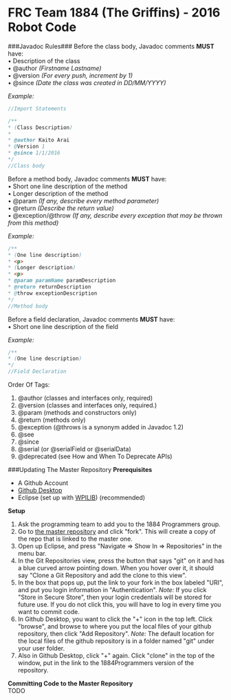 # FRC Team 1884 (The Griffins) - 2016 Robot Code
###Javadoc Rules###
Before the class body, Javadoc comments **MUST** have:  
• Description of the class  
• @author _(Firstname Lastname)_  
• @version _(For every push, increment by 1)_  
• @since _(Date the class was created in DD/MM/YYYY)_  

*Example:*
```java
//Import Statements

/**
* (Class Description)
*
* @author Kaito Arai
* @Version 1
* @since 1/1/2016
*/
//Class body
```
Before a method body, Javadoc comments **MUST** have:  
• Short one line description of the method  
• Longer description of the method  
• @param _(If any, describe every method parameter)_  
• @return _(Describe the return value)_  
• @exception/@throw _(If any, describe every exception that may be thrown from this method)_

*Example:*
```java
/**
* (One line description)
* <p>
* (Longer description)
* <p>
* @param paramName paramDescription
* @return returnDescription
* @throw exceptionDescription
*/
//Method body
```
Before a field declaration, Javadoc comments **MUST** have:  
• Short one line description of the field  

*Example:*
```java
/**
* (One line description)
*/
//Field Declaration
```

Order Of Tags:  
1. @author (classes and interfaces only, required)  
2. @version (classes and interfaces only, required.)  
3. @param (methods and constructors only)  
4. @return (methods only)  
5. @exception (@throws is a synonym added in Javadoc 1.2)  
6. @see  
7. @since  
8. @serial (or @serialField or @serialData)  
9. @deprecated (see How and When To Deprecate APIs)  

###Updating The Master Repository
**Prerequisites**
* A Github Account
* [Github Desktop](http://desktop.github.com)
* Eclipse (set up with [WPILIB](https://wpilib.screenstepslive.com/s/4485/m/13809/l/145002-installing-eclipse-c-java)) (recommended)  
  
**Setup**  
1. Ask the programming team to add you to the 1884 Programmers group.  
2. Go to [the master repository](https://github.com/1884Programmers/FRC1884-2016/tree/test_code) and click "fork". This will create a copy of the repo that is linked to the master one.  
3. Open up Eclipse, and press "Navigate => Show In => Repositories" in the menu bar.  
4. In the Git Repositories view, press the button that says "git" on it and has a blue curved arrow pointing down. When you hover over it, it should say "Clone a Git Repository and add the clone to this view".  
5. In the box that pops up, put the link to your fork in the box labeled "URI", and put you login information in "Authentication". *Note:* If you click "Store in Secure Store", then your login credentials will be stored for future use. If you do not click this, you will have to log in every time you want to commit code.  
6. In Github Desktop, you want to click the "+" icon in the top left. Click "browse", and browse to where you put the local files of your github repository, then click "Add Repository". *Note:* The default location for the local files of the github repository is in a folder named "git" under your user folder.
7. Also in Github Desktop, click "+" again. Click "clone" in the top of the window, put in the link to the 1884Programmers version of the repository.  

**Committing Code to the Master Repository**  
TODO
